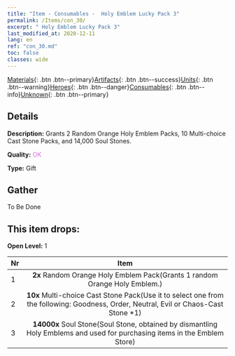 ```yaml
---
title: "Item - Consumables -  Holy Emblem Lucky Pack 3"
permalink: /Items/con_30/
excerpt: " Holy Emblem Lucky Pack 3"
last_modified_at: 2020-12-11
lang: en
ref: "con_30.md"
toc: false
classes: wide
---
```

 [Materials](/Items/){: .btn .btn--primary}[Artifacts](/Items/Artifacts/){: .btn .btn--success}[Units](/Items/Units/){: .btn .btn--warning}[Heroes](/Items/Heroes/){: .btn .btn--danger}[Consumables](/Items/Consumables/){: .btn .btn--info}[Unknown](/Items/Unknown/){: .btn .btn--primary}

## Details
 **Description:** Grants 2 Random Orange Holy Emblem Packs, 10 Multi-choice Cast Stone Packs, and 14,000 Soul Stones.

 **Quality:** <span style="color: #DA70D6">OK</span>

 **Type:** Gift

## Gather

  To Be Done

## This item drops:

 **Open Level:** 1

  | Nr |      Item    |
  |:---|:------------:|
  | 1 |  **2x** Random Orange Holy Emblem Pack(Grants 1 random Orange Holy Emblem.) | 
  | 2 |  **10x** Multi-choice Cast Stone Pack(Use it to select one from the following: Goodness, Order, Neutral, Evil or Chaos-Cast Stone *1) | 
  | 3 |  **14000x** Soul Stone(Soul Stone, obtained by dismantling Holy Emblems and used for purchasing items in the Emblem Store) | 
